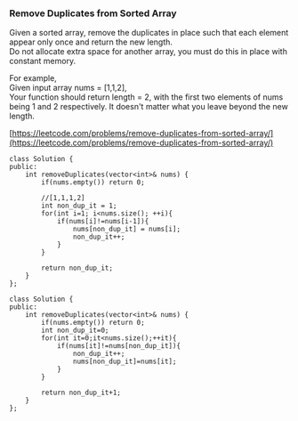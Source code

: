 ### Remove Duplicates from Sorted Array

Given a sorted array, remove the duplicates in place such that each element appear only once and return the new length.  
Do not allocate extra space for another array, you must do this in place with constant memory.

For example,  
Given input array nums = \[1,1,2\],  
Your function should return length = 2, with the first two elements of nums being 1 and 2 respectively. It doesn't matter what you leave beyond the new length.

[https://leetcode.com/problems/remove-duplicates-from-sorted-array/](https://leetcode.com/problems/remove-duplicates-from-sorted-array/)

```
class Solution {
public:
    int removeDuplicates(vector<int>& nums) {
        if(nums.empty()) return 0;

        //[1,1,1,2]
        int non_dup_it = 1;
        for(int i=1; i<nums.size(); ++i){
            if(nums[i]!=nums[i-1]){
                nums[non_dup_it] = nums[i];
                non_dup_it++;
            }
        }

        return non_dup_it;
    }
};
```

```
class Solution {
public:
    int removeDuplicates(vector<int>& nums) {
        if(nums.empty()) return 0;
        int non_dup_it=0;
        for(int it=0;it<nums.size();++it){
            if(nums[it]!=nums[non_dup_it]){
                non_dup_it++;
                nums[non_dup_it]=nums[it];
            }
        }

        return non_dup_it+1;
    }
};
```



